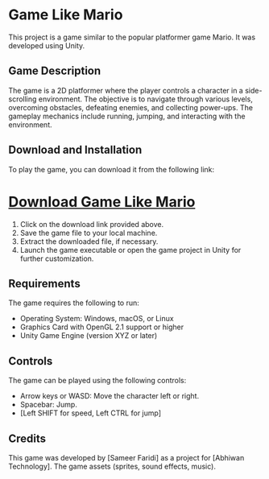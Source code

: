 # Game Like Mario

This project is a game similar to the popular platformer game Mario. It was developed using Unity.

## Game Description

The game is a 2D platformer where the player controls a character in a side-scrolling environment. The objective is to navigate through various levels, overcoming obstacles, defeating enemies, and collecting power-ups. The gameplay mechanics include running, jumping, and interacting with the environment.

## Download and Installation

To play the game, you can download it from the following link:

# [Download Game Like Mario](https://drive.google.com/file/d/1cBZ42PO6O_rF_3LG14hsNm_okBIRn-wG/view?usp=sharing)

1. Click on the download link provided above.
2. Save the game file to your local machine.
3. Extract the downloaded file, if necessary.
4. Launch the game executable or open the game project in Unity for further customization.

## Requirements

The game requires the following to run:

- Operating System: Windows, macOS, or Linux
- Graphics Card with OpenGL 2.1 support or higher
- Unity Game Engine (version XYZ or later)

## Controls

The game can be played using the following controls:

- Arrow keys or WASD: Move the character left or right.
- Spacebar: Jump.
- [Left SHIFT for speed, Left CTRL for jump]

## Credits

This game was developed by [Sameer Faridi] as a project for [Abhiwan Technology]. The game assets (sprites, sound effects, music).


